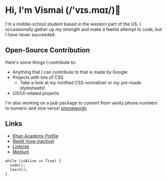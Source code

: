 # Hi, I'm Vismai (/'vɪs.mɑɪ/)👋

I'm a middle-school student based in the western part of the US. I occassionally gather up my strength and make a feeble attempt to code, but I have never succeeded.

## Open-Source Contribution
Here's some things I contribute to:
* Anything that I can contribute to that is made by Google
* Projects with lots of CSS
  * Take a look at my minified CSS normalizer or my pre-made stylesheets!
* UX/UI-related projects

I'm also working on a pub package to convert from vanity phone numbers to numeric and vice versa! [phonewords](https://pub.dev/packages/phonewords)

## Links
* [Khan Academy Profile](https://khanacademy.org/profile/TheBlueBoggle/)
* [Replit (now inactive)](https://replit.com/@ProximaAtlas/)
* [Linktree](https://linktr.ee/vismainair)
* [Medium](https://medium.com/@vismai.nair)


```
while (isAlive == True) {
  code();
  learn();
}
```








